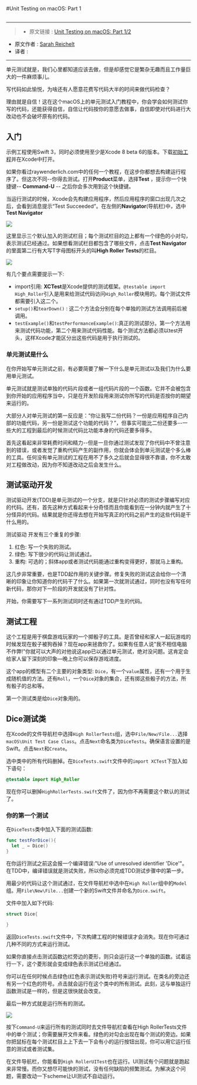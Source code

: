 #Unit Testing on macOS: Part 1
##

***

>* 原文链接 : [Unit Testing on macOS: Part 1/2](https://www.raywenderlich.com/141405/unit-testing-macos-part-12)
* 原文作者 : [Sarah Reichelt](https://www.raywenderlich.com/u/sarah)
* 译者 : []()

***


单元测试就是，我们心里都知道应该去做，但是却感觉它是繁杂无趣而且工作量巨大的一件麻烦事儿。

写代码如此愉悦，为啥还有人愿意花费写代码大半的时间来做代码检查？

理由就是自信！这在这个macOS上的单元测试入门教程中，你会学会如何测试你写的代码，还能获得自信，自信让代码按你的意愿去做事，自信即使对代码进行大改动也不会破坏原有的代码。

## 入门

示例工程使用Swift 3，同时必须使用至少是Xcode 8 beta 6的版本。下载[初始工程](https://cdn5.raywenderlich.com/wp-content/uploads/2016/08/HighRoller-starter.zip)并在Xcode中打开。

如果你看过raywenderlich.com中的任何一个教程，在这步你都想去构建运行程序了。但这次不同--你得去测试。打开**Product**菜单，选择**Test** ，提示你一个快捷键-- **Command-U** -- 之后你会多次用到这个快捷键。


当运行测试的时候，Xcode会先构建应用程序，然后应用程序的窗口出现几次之后，会看到消息提示“Test Succeeded”。在左侧的**Navigator**(导航栏)中，选中**Test Navigator**

![](https://cdn4.raywenderlich.com/wp-content/uploads/2016/08/TestNavigator2.png)


这里显示三个默认加入的测试栏目；每个测试栏目的边上都有一个绿色的小对勾，表示测试已经通过。如果想看测试栏目都包含了哪些文件，点击**Test Navigator**的里面第二行有大写T字母图标开头的叫**High Roller Tests**的栏目。

![](https://cdn1.raywenderlich.com/wp-content/uploads/2016/08/DefaultTests3.png)

有几个要点需要提示一下:

- import引用: **XCTest**是Xcode提供的测试框架。`@testable import High_Roller`引入是用来给测试代码访问`High_Roller`模块用的。每个测试文件都需要引入这二个。
- `setup()`和`tearDown()` : 这二个方法会分别在每个单独的测试方法调用前后被调用。
- `testExample()`和`testPerformanceExample()`:真正的测试部分。第一个方法用来测试代码功能，第二个用来测试代码性能。每个测试方法都必须以test开头，这样Xcode才能区分出这些代码是用于执行测试的。

### 单元测试是什么

在你开始写单元测试之前，有必要简要了解一下什么是单元测试以及我们为什么要用单元测试。

单元测试就是测试单独的代码片段或者一组代码片段的一个函数。它并不会被包含到你开始的应用程序当中，只是在开发阶段用来测试你所写的代码是否按你的期望来运行的。

大部分人对单元测试的第一反应是：“你让我写二份代码？一份是应用程序自己内部的功能代码，另一份是测试这个功能的代码？”，但事实可能比二份还要多--一些大的工程到最后的时候测试代码比功能本身的代码还要多得多。

首先这看起来非常耗费时间和精力--但是一旦你通过测试发现了你代码中不曾注意到的错误，或者发觉了重构代码产生的副作用，你就会体会到单元测试是个多么棒的工具。任何没有单元测试的工程在用不了多久之后就会显得很不靠谱，你不太敢对工程做改动，因为你不知道改动之后会发生什么。

## 测试驱动开发

测试驱动开发(TDD)是单元测试的一个分支，就是只针对必须的测试步骤编写对应的代码。还有，首先这种方式看起来十分奇怪而且你能看到在一分钟内就产生了十分怪异的代码。结果就是你还得去想在开始写真正的代码之前产生的这些代码是干什么用的。

测试驱动 开发有三个重复的步骤:

1. 红色: 写一个失败的测试。
2. 绿色: 写下很少的代码让测试通过。
3. 重构: 可选的；斜体app或者测试代码能通过重构变得更好，那就马上重构。

这几步非常重要，也是TDD起作用的关键步骤。修复失败的测试这会给你一个清晰的印象让你知道你的代码干了什么。如果第一次就测试通过，同时也没有写任何新代码，那你对下一阶段的开发就没有了针对性。

开始，你需要写下一系列测试同时还有通过TDD产生的代码。

## 测试工程

这个工程是用于棋盘游戏玩家的一个掷骰子的工具。是否曾经和家人一起玩游戏的时候发现在骰子被狗吞掉？现在app来拯救你了。如果有任意人说"我不相信电脑不作弊!"你就可以大声的对他说这app已以通过单元测试，绝对没问题。这肯定会给家人留下深刻的印象—晚上你可以保存游戏进度。

这个app的模型有二个主要的对象类型: `Dice`，有一个`value`属性，还有一个用于生成随机值的方法。还有`Roll`，一个`Dice`对象的集合，还有掷这些骰子的方法，所有骰子的总和等。

第一个测试类是给`Dice`对象用的。

## Dice测试类

在Xcode的文件导航栏中选择`High RollerTests`组，选中`File/New/File...`选择`macOS\Unit Test Case Class`。点击`Next`命名类为`DiceTests`。确保语言设置的是Swift。点击`Next`和`Create`。

选中类中的所有代码删掉。在`DiceTests.swift`文件中的`import XCTest`下加入如下语句：

```swift
@testable import High_Roller
```

现在你可以删掉`HighRollerTests.swift`文件了，因为你不再需要这个默认的测试了。

### 你的第一个测试

在`DiceTests`类中加入下面的测试函数:

```swift
func testForDice(){
  let _ = Dice()
}
```

在你运行测试之前这会报一个编译错误:"Use of unresolved identifier 'Dice'"。在TDD中，编译错误就是测试失败，所以你必须完成TDD测试步骤中的第一步。

用最少的代码让这个测试通过，在文件导航栏中选中在`High Roller`组中的`Model`组。用`File\New\File...`创建一个新的Swift文件并命名为`Dice.swift`。

文件中加入如下代码:

```swift
struct Dice{
  
}
```

返回`DiceTests.swift`文件中，下次构建工程的时候错误才会消失。现在你可通过几种不同的方式来运行测试。

如果你直接点击测试函数边栏旁边的菱形，则只会运行这一个单独的函数。试着运行一下，这个菱形就会变成绿色表示测试已经通过。

你可以在任何时候点击绿色(红色表示测试失败)符号来运行测试。在类名的旁边还有另一个红色的符号。点击就会运行在这个类中的所有测试。此刻，这与单独运行函数测试是一样的，但是这很快就会改变。

最后一种方式就是运行所有的测试。

![](https://koenig-media.raywenderlich.com/uploads/2016/08/RunningTests.png)

按下`Command-U`来运行所有的测试同时去文件导航栏查看在High RollerTests文件中的单个测试；你需要展开文件来看。绿色的对勾会出现在每个测试的旁边。如果你把鼠标在每个测试栏目上上下去一下会有小的运行按钮出现，你可以用它运行任意的测试或者测试集。

在文件导航栏，你能看到`High RollerUITest`也在运行。UI测试有个问题就是跑起来非常慢。而你又想尽可能快的测试，没有任何缺陷的频繁测试。为解决这个问题，需要改动一下scheme让UI测试不自动运行。















